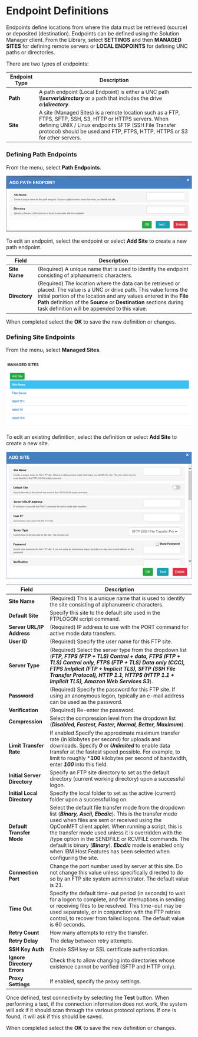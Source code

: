 # Endpoint Definitions

Endpoints define locations from where the data must be retrieved (source) or deposited (destination). Endpoints can be defined using the Solution Manager client. From the Library, select 
**SETTINGS** and then **MANAGED SITES** for defining remote servers or **LOCAL ENDPOINTS** for defining UNC paths or directories.

There are two types of endpoints:

Endpoint Type | Description
------------- | -----------
**Path**      | A path endpoint (Local Endpoint) is either a UNC path ***\\\\server\\directory*** or a path that includes the drive ***c:\\directory***.
**Site**      | A site (Managed Sites) is a remote location such as a FTP, FTPS, SFTP, SSH, S3, HTTP or HTTPS servers. When defining UNIX / Linux endpoints SFTP (SSH File Transfer protocol) should be used and FTP, FTPS, HTTP, HTTPS or S3 for other servers.

### Defining Path Endpoints

From the menu, select **Path Endpoints**.

![Path Endpoints](../static/img/path-endpoint-definition.png)

To edit an endpoint, select the endpoint or select **Add Site** to create a new path endpoint.

Field                        | Description
---------------------------- | -----------
**Site Name**                | (Required) A unique name that is used to identify the endpoint consisting of alphanumeric characters. 
**Directory**                | (Required) The location where the data can be retrieved or placed. The value is a UNC or drive path. This value forms the initial portion of the location and any values entered in the **File Path** definition of the **Source** or **Destination** sections during task definition will be appended to this value. 

When completed select the **OK** to save the new definition or changes.

### Defining Site Endpoints
From the menu, select **Managed Sites**.

![Managed Sites](../static/img/managed-sites.png)

To edit an existing definition, select the definition or select **Add Site** to create a new site.

![Managed Site Definition](../static/img/add-managed-sites.png)

Field                        | Description
---------------------------- | -----------
**Site Name**                | (Required) This is a unique name that is used to identify the site consisting of alphanumeric characters. 
**Default Site**             | Specify this site to the default site used in the FTPLOGON script command. 
**Server URL/IP Address**    | (Required) IP address to use with the PORT command for active mode data transfers. 
**User ID**                  | (Required) Specify the user name for this FTP site. 
**Server Type**              | (Required) Select the server type from the dropdown list (***FTP, FTPS (FTP + TLS) Control + data, FTPS (FTP + TLS) Control only, FTPS (FTP + TLS) Data only (CCC), FTPS Imlplicit (FTP + Implicit TLS), SFTP (SSH File Transfer Protocol), HTTP 1.1, HTTPS (HTTP 1.1 + Implicit TLS), Amazon Web Services S3***).
**Password**                 | (Required) Specify the password for this FTP site. If using an anonymous logon, typically an e-mail address can be used as the password.
**Verification**             | (Required) Re-enter the password.
**Compression**              | Select the compression level from the dropdown list (***Disabled, Fastest, Faster, Normal, Better, Maximum***).
**Limit Transfer Rate**      | If enabled Specify the approximate maximum transfer rate (in kilobytes per second) for uploads and downloads. Specify ***0*** or ***Unlimited*** to enable data transfer at the fastest speed possible. For example, to limit to roughly ***100** kilobytes per second of bandwidth, enter ***100*** into this field. 
**Initial Server Directory** | Specify an FTP site directory to set as the default directory (current working directory) upon a successful logon. 
**Initial Local Directory**  | Specify the local folder to set as the active (current) folder upon a successful log on. 
**Default Transfer Mode**    | Select the default file transfer mode from the dropdown list (***Binary, Ascii, Ebcdic***). This is the transfer mode used when files are sent or received using the OpConMFT client applet. When running a script, this is the transfer mode used unless it is overridden with the /type option in the SENDFILE or RCVFILE commands. The default is binary (***Binary***). ***Ebcdic*** mode is enabled only when IBM Host Features has been selected when configuring the site.
**Connection Port**          | Change the port number used by server at this site. Do not change this value unless specifically directed to do so by an FTP site system administrator. The default value is 21. 
**Time Out**                 | Specify the default time-out period (in seconds) to wait for a logon to complete, and for interruptions in sending or receiving files to be resolved. This time-out may be used separately, or in conjunction with the FTP retries control, to recover from failed logons. The default value is 60 seconds.
**Retry Count**              | How many attempts to retry the transfer. 
**Retry Delay**              | The delay between retry attempts. 
**SSH Key Auth**             | Enable SSH key or SSL certificate authentication. 
**Ignore Directory Errors**  | Check this to allow changing into directories whose existence cannot be verified (SFTP and HTTP only).
**Proxy Settings**           | If enabled, specify the proxy settings.

Once defined, test connectivity by selecting the **Test** button. When performing a test, if the connection information does not work, the system will ask if it should
scan through the various protocol options. If one is found, it will ask if this should be saved. 

When completed select the **OK** to save the new definition or changes.

